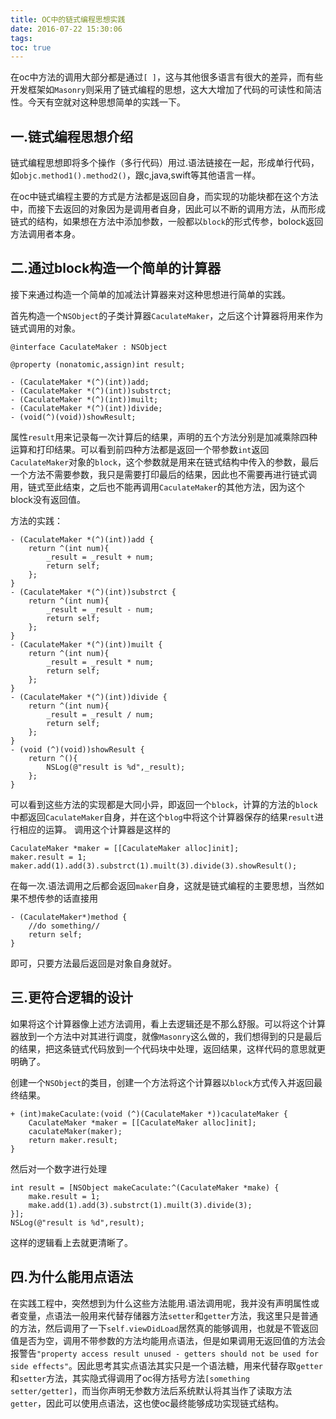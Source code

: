 ```yaml
---
title: OC中的链式编程思想实践
date: 2016-07-22 15:30:06
tags:
toc: true
---
```

在oc中方法的调用大部分都是通过``[ ]``，这与其他很多语言有很大的差异，而有些开发框架如``Masonry``则采用了链式编程的思想，这大大增加了代码的可读性和简洁性。今天有空就对这种思想简单的实践一下。

<!--more-->

## 一.链式编程思想介绍
链式编程思想即将多个操作（多行代码）用过.语法链接在一起，形成单行代码，如``objc.method1().method2()``，跟c,java,swift等其他语言一样。

在oc中链式编程主要的方式是方法都是返回自身，而实现的功能块都在这个方法中，而接下去返回的对象因为是调用者自身，因此可以不断的调用方法，从而形成链式的结构，如果想在方法中添加参数，一般都以``block``的形式传参，bolock返回方法调用者本身。

## 二.通过block构造一个简单的计算器

接下来通过构造一个简单的加减法计算器来对这种思想进行简单的实践。

首先构造一个``NSObject``的子类计算器``CaculateMaker``，之后这个计算器将用来作为链式调用的对象。
```
@interface CaculateMaker : NSObject

@property (nonatomic,assign)int result;

- (CaculateMaker *(^)(int))add;
- (CaculateMaker *(^)(int))substrct;
- (CaculateMaker *(^)(int))muilt;
- (CaculateMaker *(^)(int))divide;
- (void(^)(void))showResult;
```

属性``result``用来记录每一次计算后的结果，声明的五个方法分别是加减乘除四种运算和打印结果。可以看到前四种方法都是返回一个带参数``int``返回``CaculateMaker``对象的``block``，这个参数就是用来在链式结构中传入的参数，最后一个方法不需要参数，我只是需要打印最后的结果，因此也不需要再进行链式调用，链式至此结束，之后也不能再调用``CaculateMaker``的其他方法，因为这个block没有返回值。

方法的实践：
```
- (CaculateMaker *(^)(int))add {
    return ^(int num){
        _result = _result + num;
        return self;
    };
}
- (CaculateMaker *(^)(int))substrct {
    return ^(int num){
        _result = _result - num;
        return self;
    };
}
- (CaculateMaker *(^)(int))muilt {
    return ^(int num){
        _result = _result * num;
        return self;
    };
}
- (CaculateMaker *(^)(int))divide {
    return ^(int num){
        _result = _result / num;
        return self;
    };
}
- (void (^)(void))showResult {
    return ^(){        
        NSLog(@"result is %d",_result);
    };
}
```
可以看到这些方法的实现都是大同小异，即返回一个``block``，计算的方法的``block``中都返回``CaculateMaker``自身，并在这个``blog``中将这个计算器保存的结果``result``进行相应的运算。
调用这个计算器是这样的
```
CaculateMaker *maker = [[CaculateMaker alloc]init];
maker.result = 1;
maker.add(1).add(3).substrct(1).muilt(3).divide(3).showResult();
```
在每一次.语法调用之后都会返回``maker``自身，这就是链式编程的主要思想，当然如果不想传参的话直接用
```
- (CaculateMaker*)method {
    //do something//
    return self;
}
```
即可，只要方法最后返回是对象自身就好。

## 三.更符合逻辑的设计
如果将这个计算器像上述方法调用，看上去逻辑还是不那么舒服。可以将这个计算器放到一个方法中对其进行调度，就像``Masonry``这么做的，我们想得到的只是最后的结果，把这条链式代码放到一个代码块中处理，返回结果，这样代码的意思就更明确了。

创建一个``NSObject``的类目，创建一个方法将这个计算器以``block``方式传入并返回最终结果。

```
+ (int)makeCaculate:(void (^)(CaculateMaker *))caculateMaker {
    CaculateMaker *maker = [[CaculateMaker alloc]init];
    caculateMaker(maker);
    return maker.result;
}
```
然后对一个数字进行处理
```
int result = [NSObject makeCaculate:^(CaculateMaker *make) {
    make.result = 1;
    make.add(1).add(3).substrct(1).muilt(3).divide(3);
}];
NSLog(@"result is %d",result);
```
这样的逻辑看上去就更清晰了。

## 四.为什么能用点语法
在实践工程中，突然想到为什么这些方法能用.语法调用呢，我并没有声明属性或者变量，点语法一般用来代替存储器方法``setter``和``getter``方法，我这里只是普通的方法，然后调用了一下``self.viewDidLoad``居然真的能够调用，也就是不管返回值是否为空，调用不带参数的方法均能用点语法，但是如果调用无返回值的方法会报警告``"property access result unused - getters should not be used for side effects"``。因此思考其实点语法其实只是一个语法糖，用来代替存取``getter``和``setter``方法，其实隐式得调用了oc得方括号方法``[something setter/getter]``，而当你声明无参数方法后系统默认将其当作了读取方法``getter``，因此可以使用点语法，这也使oc最终能够成功实现链式结构。
